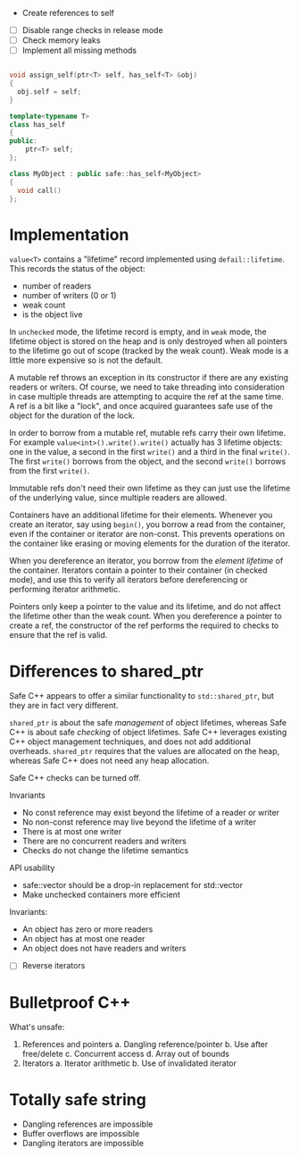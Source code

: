 
- Create references to self

- [ ] Disable range checks in release mode
- [ ] Check memory leaks
- [ ] Implement all missing methods

```c++

void assign_self(ptr<T> self, has_self<T> &obj)
{
  obj.self = self;
}

template<typename T>
class has_self
{
public:
    ptr<T> self;
};

class MyObject : public safe::has_self<MyObject>
{
  void call()
};
```

# Implementation

`value<T>` contains a "lifetime" record implemented using `defail::lifetime`. This records the status of the object:
- number of readers
- number of writers (0 or 1)
- weak count
- is the object live

In `unchecked` mode, the lifetime record is empty, and in `weak` mode, the lifetime object is stored on the heap and is only destroyed when all pointers to the lifetime go out of scope (tracked by the weak count). Weak mode is a little more expensive so is not the default.

A mutable ref throws an exception in its constructor if there are any existing readers or writers. Of course, we need to take threading into consideration in case multiple threads are attempting to acquire the ref at the same time. A ref is a bit like a "lock", and once acquired guarantees safe use of the object for the duration of the lock.

In order to borrow from a mutable ref, mutable refs carry their own lifetime. For example `value<int>().write().write()` actually has 3 lifetime objects: one in the value, a second in the first `write()` and a third in the final `write()`. The first `write()` borrows from the object, and the second `write()` borrows from the first `write()`.

Immutable refs don't need their own lifetime as they can just use the lifetime of the underlying value, since multiple readers are allowed.

Containers have an additional lifetime for their elements. Whenever you create an iterator, say using `begin()`, you borrow a read from the container, even if the container or iterator are non-const. This prevents operations on the container like erasing or moving elements for the duration of the iterator.

When you dereference an iterator, you borrow from the *element lifetime* of the container. Iterators contain a pointer to their container (in checked mode), and use this to verify all iterators before dereferencing or performing iterator arithmetic.

Pointers only keep a pointer to the value and its lifetime, and do not affect the lifetime other than the weak count. When you dereference a pointer to create a ref, the constructor of the ref performs the required to checks to ensure that the ref is valid.

# Differences to shared_ptr

Safe C++ appears to offer a similar functionality to `std::shared_ptr`, but they are in fact very different.

`shared_ptr` is about the safe *management* of object lifetimes, whereas Safe C++ is about safe *checking* of object lifetimes. Safe C++ leverages existing C++ object management techniques, and does not add additional overheads. `shared_ptr` requires that the values are allocated on the heap, whereas Safe C++ does not need any heap allocation.

Safe C++ checks can be turned off.



Invariants
- No const reference may exist beyond the lifetime of a reader or writer
- No non-const reference may live beyond the lifetime of a writer
- There is at most one writer
- There are no concurrent readers and writers
- Checks do not change the lifetime semantics


API usability
- safe::vector should be a drop-in replacement for std::vector
- Make unchecked containers more efficient


Invariants:
- An object has zero or more readers
- An object has at most one reader
- An object does not have readers and writers


- [ ] Reverse iterators



# Bulletproof C++

What's unsafe:
1. References and pointers
  a. Dangling reference/pointer
  b. Use after free/delete
  c. Concurrent access
  d. Array out of bounds
2. Iterators
  a. Iterator arithmetic
  b. Use of invalidated iterator


# Totally safe string

- Dangling references are impossible
- Buffer overflows are impossible
- Dangling iterators are impossible


